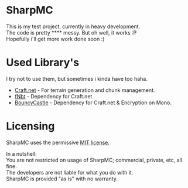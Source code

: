 SharpMC
=======
This is my test project, currently in heavy development.<Br>
The code is pretty **** messy. But oh well, it works :P<br>
Hopefully i'll get more work done soon :)<br>

Used Library's
==============
I try not to use them, but sometimes i kinda have too haha.
- <a href="https://github.com/SirCmpwn/Craft.Net">Craft.net</a> - For terrain generation and chunk management.
- <a href="https://github.com/fragmer/fNbt">fNbt</a> - Dependency for Craft.net
- <a href="http://www.bouncycastle.org/csharp/">BouncyCastle</a> - Dependency for Craft.net & Encryption on Mono.

Licensing
=========
SharpMC uses the permissive <a href="http://opensource.org/licenses/MIT">MIT license.</a>

In a nutshell:<br>
You are not restricted on usage of SharpMC; commercial, private, etc, all fine.<br>
The developers are not liable for what you do with it.<br>
SharpMC is provided "as is" with no warranty.<br>
